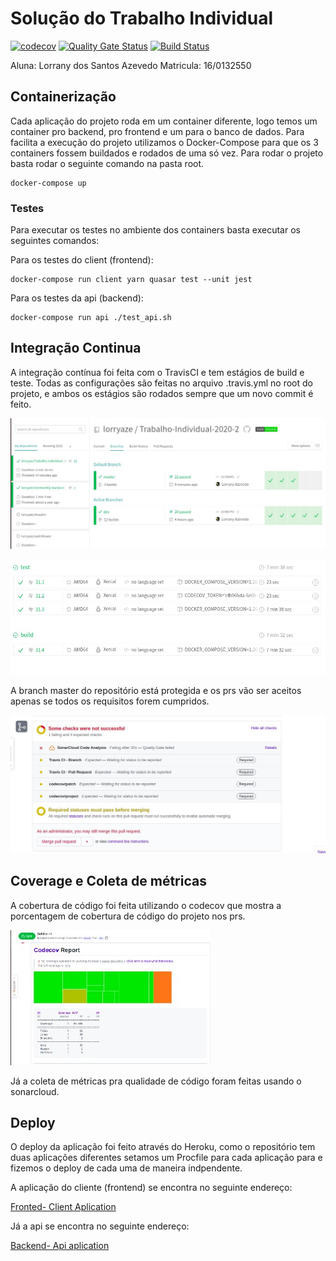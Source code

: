 # Solução do Trabalho Individual

[![codecov](https://codecov.io/gh/lorryaze/Trabalho-Individual-2020-2/branch/dev/graph/badge.svg?token=0UPT0SVC1A)](https://codecov.io/gh/lorryaze/Trabalho-Individual-2020-2)
[![Quality Gate Status](https://sonarcloud.io/api/project_badges/measure?project=lorryaze_Trabalho-Individual-2020-2&metric=alert_status)](https://sonarcloud.io/dashboard?id=lorryaze_Trabalho-Individual-2020-2)
[![Build Status](https://travis-ci.com/lorryaze/Trabalho-Individual-2020-2.svg?branch=master)](https://travis-ci.com/lorryaze/Trabalho-Individual-2020-2)

Aluna: Lorrany dos Santos Azevedo
Matricula: 16/0132550

## Containerização

Cada aplicação do projeto roda em um container diferente, logo temos um container pro backend, pro frontend e um para o banco de dados. Para facilita a execução do projeto utilizamos o Docker-Compose para que os 3 containers fossem buildados e rodados de uma só vez. Para rodar o projeto basta rodar o seguinte comando na pasta root.

```console
docker-compose up
```

### Testes

Para executar os testes no ambiente dos containers basta executar os seguintes comandos:

Para os testes do client (frontend):

```console
docker-compose run client yarn quasar test --unit jest
```
Para os testes da api (backend):

```console
docker-compose run api ./test_api.sh
```

## Integração Continua

A integração contínua foi feita com o TravisCI e tem estágios de build e teste. Todas as configurações são feitas no arquivo .travis.yml no root do projeto, e ambos os estágios são rodados sempre que um novo commit é feito. 

![alt text](./images/ci.jpg)

![alt text](./images/stages.jpg)

A branch master do repositório está protegida e os prs vão ser aceitos apenas se todos os requisitos forem cumpridos.

![alt text](./images/protect.jpg)

## Coverage e Coleta de métricas

A cobertura de código foi feita utilizando o codecov que mostra a porcentagem de cobertura de código do projeto nos prs.

![alt text](./images/coverage.jpeg)

Já a coleta de métricas pra qualidade de código foram feitas usando o sonarcloud.

## Deploy

O deploy da aplicação foi feito através do Heroku, como o repositório tem duas aplicações diferentes setamos um Procfile para cada aplicação para e fizemos o deploy de cada uma de maneira indpendente.

A aplicação do cliente (frontend) se encontra no seguinte endereço:

[Fronted- Client Aplication](https://client-dasdasd.herokuapp.com/#/)

Já a api se encontra no seguinte endereço:

[Backend- Api aplication](https://api-trabalho-indivudual.herokuapp.com/task/)